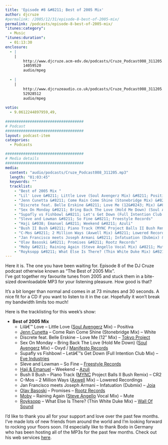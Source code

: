 ```yaml
---
title: 'Episode #8 &#8211; Best of 2005 Mix'
author: djcruze
#permalink: /2005/12/31/episode-8-best-of-2005-mix/
permalink: /podcasts/episode-8-best-of-2005-mix/
"itunes:category":
  - Music
"itunes:duration":
  - 01:13:30
enclosure:
  - |
    |
        http://www.djcruze.acm-edv.de/podcasts/Cruze_Podcast008_311205.mp3
        14059520
        audio/mpeg
        
  - |
    |
        http://www.djcruzeaudio.co.uk/podcasts/Cruze_Podcast008_311205.mp3
        52928512
        audio/mpeg
        
votio:
  - 9.0612244897959,49,
  
###################################
# Podcast
###################################
layout: podcast-item
categories:
  - Podcasts

###################################
# Media details
###################################
media:
  content: "audio/podcasts/Cruze_Podcast008_311205.mp3"
  length: "01:03:45"
  keywords: ""
  tracklist:
    - "Best of 2005 Mix "
    - "Lil' Love &#8211; Little Love (Soul Avengerz Mix) &#8211; Positiva"
    - "Jenn Cunetta &#8211; Come Rain Come Shine (Stonebridge Mix) &#8211; White"
    - "Discrete feat. Belle Erskine &#8211; Love Me (12&#8243; Mix) &#8211; Tokyo Project"
    - "Sex On Monday &#8211; Bring Back The Love (Hold Me Down) (Soul Avengerz Mix) &#8211; Oxyd / Manifesto Records]"
    - "Supafly vs Fishbowl &#8211; Let's Get Down (Full Intention Club Mix) &#8211; Eye Industries"
    - "Sleve and Lowman &#8211; So Fine &#8211; Freestyle Records"
    - "Haji &#038; Emanuel &#8211; Weekend &#8211; Azuli"
    - "Bush II Bush &#8211; Piano Track (MYNC Project Balls II Bush Remix) &#8211; CR2"
    - "C-Mos &#8211; 2 Million Ways (Axwell Mix) &#8211; Lowered Recordings"
    - "Jan Francisco meets Joseph Armani &#8211; Infatuation (Dubmix) &#8211; Joia"
    - "Olav Basoski &#8211; Promises &#8211; Rootz Records"
    - "Moby &#8211; Raining Again (Steve Angello Vocal Mix) &#8211; Mute"
    - "Royksopp &#8211; What Else Is There? (Thin White Duke Mix) &#8211; Wall Of Sound"
---
```

Here it is. The one you have been waiting for. Episode 8 of the DJ Cruze podcast otherwise known as &#8220;The Best of 2005 Mix&#8221;.  
I&#8217;ve got together my favourite tunes from 2005 and stuck them in a bite-sized downloadable MP3 for your listening pleasure. How good is that?

It&#8217;s a bit longer than normal and comes in at 73 minutes and 30 seconds. A nice fit for a CD if you want to listen to it in the car. Hopefully it won&#8217;t break my bandwidth limits too much!

Here is the tracklisting for this week&#8217;s show:

  * **Best of 2005 Mix** 
      * Lilâ€™ Love &#8211; Little Love ([Soul Avengerz][3] Mix) &#8211; Positiva
      * [Jenn Cunetta][4] &#8211; Come Rain Come Shine (Stonebridge Mix) &#8211; White
      * Discrete feat. Belle Erskine &#8211; Love Me (12&#8243; Mix) &#8211; [Tokyo Project][5]
      * Sex On Monday &#8211; Bring Back The Love (Hold Me Down) ([Soul Avengerz][3] Mix) &#8211; Oxyd / [Manifesto Records][6]
      * Supafly vs Fishbowl &#8211; Letâ€™s Get Down (Full Intention Club Mix) &#8211; [Eye Industries][7]
      * Sleve and Lowman &#8211; So Fine &#8211; [Freestyle Records][8]
      * [Haji &#038; Emanuel][9] &#8211; Weekend &#8211; [Azuli][10]
      * Bush II Bush &#8211; Piano Track ([MYNC][11] Project Balls II Bush Remix) &#8211; CR2
      * C-Mos &#8211; 2 Million Ways ([Axwell][12] Mix) &#8211; Lowered Recordings
      * Jan Francisco meets Joseph Armani &#8211; Infatuation (Dubmix) &#8211; [Joia][13]
      * [Olav Basoski][14] &#8211; Promises &#8211; [Rootz Records][15]
      * [Moby][16] &#8211; Raining Again ([Steve Angello][17] Vocal Mix) &#8211; Mute
      * [Royksopp][18] &#8211; What Else Is There? (Thin White Duke Mix) &#8211; [Wall Of Sound][19]

I&#8217;d like to thank you all for your support and love over the past few months. I&#8217;ve made lots of new friends from around the world and I&#8217;m looking forward to rocking your floors soon. I&#8217;d especially like to thank Bodo in Germany who has been hosting all of the MP3s for the past few months. Check out his web services [here][20].

 [1]: http://www.djcruzeaudio.co.uk/podcasts/Cruze_Podcast008_311205.mp3
 [2]: http://www.djcruze.co.uk/cms/podcasts/feed/rss2
 [3]: http://www.soulavengerz.com/
 [4]: http://www.JennCunetta.com/
 [5]: http://www.tokyoproject.com/
 [6]: http://www.manifesto-records.com/
 [7]: http://www.eyeindustries.com/
 [8]: http://www.freestylerecords.co.uk/
 [9]: http://www.biglovemusic.co.uk/
 [10]: http://azuli.com/
 [11]: http://www.myncproject.com/
 [12]: http://www.axwell.co.uk/
 [13]: http://www.joiarecords.com/
 [14]: http://www.olavbasoski.nl/
 [15]: http://www.rootzrecords.nl/
 [16]: http://www.moby.com/
 [17]: http://www.sizerecords.com/
 [18]: http://www.royksopp.com
 [19]: http://www.wallofsound.net
 [20]: http://www.acm-edv.de/
